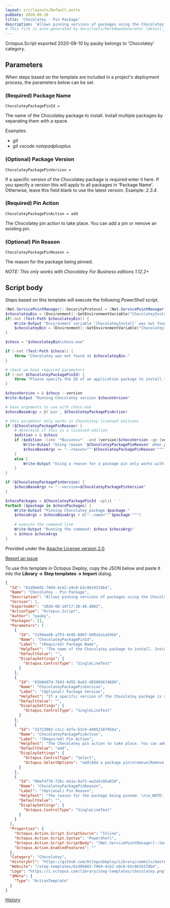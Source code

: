 ```yaml
---
layout: src/layouts/Default.astro
pubDate: 2020-08-10
title: 'Chocolatey - Pin Package'
description: 'Allows pinning versions of packages using the Chocolatey package manager.'
# This file is auto-generated by docs/tools/MarkdownGenerator (detail.js)
---
```


Octopus.Script exported 2020-08-10 by pauby belongs to 'Chocolatey' category.

## Parameters

When steps based on the template are included in a project's deployment process, the parameters below can be set.


<div class="param">

### (Required) Package Name

`ChocolateyPackagePinId = `

The name of the Chocolatey package to install. Install multiple packages by separating them with a space.

Examples:

* _git_
* _git_ _vscode_ _notepadplusplus_

</div>
        
<div class="param">

### (Optional) Package Version

`ChocolateyPackagePinVersion = `

If a specific version of the Chocolatey package is required enter it here. If you specify a version this will apply to all packages in 'Package Name'. Otherwise, leave this field blank to use the latest version. Example: _2.3.4_.

</div>
        
<div class="param">

### (Required) Pin Action

`ChocolateyPackagePinAction = add`

The Chocolatey pin action to take place. You can add a pin or remove an existing pin.

</div>
        
<div class="param">

### (Optional) Pin Reason

`ChocolateyPackagePinReason = `

The reason for the package being pinned. 

_NOTE: This only works with Chocolatey For Business editions 1.12.2+_

</div>
        

## Script body

Steps based on this template will execute the following *PowerShell* script.

```PowerShell
[Net.ServicePointManager]::SecurityProtocol = [Net.ServicePointManager]::SecurityProtocol -bor [Net.SecurityProtocolType]::Tls12
$chocolateyBin = [Environment]::GetEnvironmentVariable("ChocolateyInstall", "Machine") + "\bin"
if(-not (Test-Path $chocolateyBin)) {
    Write-Output "Environment variable 'ChocolateyInstall' was not found in the system variables. Attempting to find it in the user variables..."
    $chocolateyBin = [Environment]::GetEnvironmentVariable("ChocolateyInstall", "User") + "\bin"
}

$choco = "$chocolateyBin\choco.exe"

if (-not (Test-Path $choco)) {
    throw "Chocolatey was not found at $chocolateyBin."
}

# check we have required parameters
if (-not $ChocolateyPackagePinId) {
    throw "Please specify the ID of an application package to install."
}

$chocoVersion = & $choco --version
Write-Output "Running Chocolatey version $chocoVersion"

# base arguments to use with choco.exe
$chocoBaseArgs = @('pin', $ChocolateyPackagePinAction)

# this parameter only works in Chocolatey licensed editions
if ($ChocolateyPackagePinReason) {
 	# determine if this is a licensed edition
	$edition = & $choco
    if ($edition -like '*Business*' -and [version]$chocoVersion -ge [version]'1.12.2') {
    	Write-Output "Using reason '$ChocolateyPackagePinReason' when pinning packages."
    	$chocoBaseArgs += "--reason=""'$ChocolateyPackagePinReason'"""
    }
	else {
    	Write-Output "Using a reason for a package pin only works with Chocolatey For Business licensed editions. Ignoring the pin reason '$ChocolateyPackagePinReason'."
	}
}

if ($ChocolateyPackagePinVersion) {
	$chocoBaseArgs += "--version=$ChocolateyPackagePinVersion"
}

$chocoPackages = $ChocolateyPackagePinId -split ' '
ForEach ($package in $chocoPackages) {
	Write-Output "Pinning Chocolatey package $package."
    $chocoArgs = $chocoBaseArgs + @("--name=""'$package'""")
    
    # execute the command line
	Write-Output "Running the command: $choco $chocoArgs"
	& $choco $chocoArgs
}
```

Provided under the [Apache License version 2.0](https://github.com/OctopusDeploy/Library/blob/master/LICENSE.txt).

[Report an issue](https://github.com/OctopusDeploy/Library/issues/new?assignees=&labels=&projects=&template=bug-report.yml&title=Issue%20with%20Chocolatey%20-%20Pin%20Package&step-template=Chocolatey%20-%20Pin%20Package)

<div class="get-json">

To use this template in Octopus Deploy, copy the JSON below and paste it into the **Library → Step templates → Import** dialog.

```json
{
  "Id": "81d9b602-7969-4cb2-a9c0-b5c961937db4",
  "Name": "Chocolatey - Pin Package",
  "Description": "Allows pinning versions of packages using the Chocolatey package manager.",
  "Version": 1,
  "ExportedAt": "2020-08-10T17:30:40.400Z",
  "ActionType": "Octopus.Script",
  "Author": "pauby",
  "Packages": [],
  "Parameters": [
    {
      "Id": "2194aed6-a753-4e95-8067-b98a2a1a54bb",
      "Name": "ChocolateyPackagePinId",
      "Label": "(Required) Package Name",
      "HelpText": "The name of the Chocolatey package to install. Install multiple packages by separating them with a space.\n\nExamples:\n\n* _git_\n* _git_ _vscode_ _notepadplusplus_",
      "DefaultValue": "",
      "DisplaySettings": {
        "Octopus.ControlType": "SingleLineText"
      }
    },
    {
      "Id": "65b0dd7d-7643-4d55-8a63-d8506b674688",
      "Name": "ChocolateyPackagePinVersion",
      "Label": "(Optional) Package Version",
      "HelpText": "If a specific version of the Chocolatey package is required enter it here. If you specify a version this will apply to all packages in 'Package Name'. Otherwise, leave this field blank to use the latest version. Example: _2.3.4_.",
      "DefaultValue": "",
      "DisplaySettings": {
        "Octopus.ControlType": "SingleLineText"
      }
    },
    {
      "Id": "32722882-c1cc-42fe-b3c9-4405218795ba",
      "Name": "ChocolateyPackagePinAction",
      "Label": "(Required) Pin Action",
      "HelpText": "The Chocolatey pin action to take place. You can add a pin or remove an existing pin.",
      "DefaultValue": "add",
      "DisplaySettings": {
        "Octopus.ControlType": "Select",
        "Octopus.SelectOptions": "add|Add a package pin\nremove|Remove an existing package pin"
      }
    },
    {
      "Id": "00ef4776-72bc-4a1a-8a73-ee2a5c86a810",
      "Name": "ChocolateyPackagePinReason",
      "Label": "(Optional) Pin Reason",
      "HelpText": "The reason for the package being pinned. \n\n_NOTE: This only works with Chocolatey For Business editions 1.12.2+_",
      "DefaultValue": "",
      "DisplaySettings": {
        "Octopus.ControlType": "SingleLineText"
      }
    }
  ],
  "Properties": {
    "Octopus.Action.Script.ScriptSource": "Inline",
    "Octopus.Action.Script.Syntax": "PowerShell",
    "Octopus.Action.Script.ScriptBody": "[Net.ServicePointManager]::SecurityProtocol = [Net.ServicePointManager]::SecurityProtocol -bor [Net.SecurityProtocolType]::Tls12\n$chocolateyBin = [Environment]::GetEnvironmentVariable(\"ChocolateyInstall\", \"Machine\") + \"\\bin\"\nif(-not (Test-Path $chocolateyBin)) {\n    Write-Output \"Environment variable 'ChocolateyInstall' was not found in the system variables. Attempting to find it in the user variables...\"\n    $chocolateyBin = [Environment]::GetEnvironmentVariable(\"ChocolateyInstall\", \"User\") + \"\\bin\"\n}\n\n$choco = \"$chocolateyBin\\choco.exe\"\n\nif (-not (Test-Path $choco)) {\n    throw \"Chocolatey was not found at $chocolateyBin.\"\n}\n\n# check we have required parameters\nif (-not $ChocolateyPackagePinId) {\n    throw \"Please specify the ID of an application package to install.\"\n}\n\n$chocoVersion = & $choco --version\nWrite-Output \"Running Chocolatey version $chocoVersion\"\n\n# base arguments to use with choco.exe\n$chocoBaseArgs = @('pin', $ChocolateyPackagePinAction)\n\n# this parameter only works in Chocolatey licensed editions\nif ($ChocolateyPackagePinReason) {\n \t# determine if this is a licensed edition\n\t$edition = & $choco\n    if ($edition -like '*Business*' -and [version]$chocoVersion -ge [version]'1.12.2') {\n    \tWrite-Output \"Using reason '$ChocolateyPackagePinReason' when pinning packages.\"\n    \t$chocoBaseArgs += \"--reason=\"\"'$ChocolateyPackagePinReason'\"\"\"\n    }\n\telse {\n    \tWrite-Output \"Using a reason for a package pin only works with Chocolatey For Business licensed editions. Ignoring the pin reason '$ChocolateyPackagePinReason'.\"\n\t}\n}\n\nif ($ChocolateyPackagePinVersion) {\n\t$chocoBaseArgs += \"--version=$ChocolateyPackagePinVersion\"\n}\n\n$chocoPackages = $ChocolateyPackagePinId -split ' '\nForEach ($package in $chocoPackages) {\n\tWrite-Output \"Pinning Chocolatey package $package.\"\n    $chocoArgs = $chocoBaseArgs + @(\"--name=\"\"'$package'\"\"\")\n    \n    # execute the command line\n\tWrite-Output \"Running the command: $choco $chocoArgs\"\n\t& $choco $chocoArgs\n}",
    "Octopus.Action.EnabledFeatures": ""
  },
  "Category": "Chocolatey",
  "HistoryUrl": "https://github.com/OctopusDeploy/Library/commits/master/step-templates//opt/buildagent/work/75443764cd38076d/step-templates/chocolatey-pin-package.json",
  "Website": "/step-templates/81d9b602-7969-4cb2-a9c0-b5c961937db4",
  "Logo": "https://i.octopus.com/library/step-templates/chocolatey.png",
  "$Meta": {
    "Type": "ActionTemplate"
  }
}
```

[History](https://github.com/OctopusDeploy/Library/commits/master/step-templates/https://github.com/OctopusDeploy/Library/commits/master/step-templates//opt/buildagent/work/75443764cd38076d/step-templates/chocolatey-pin-package.json)

</div>
